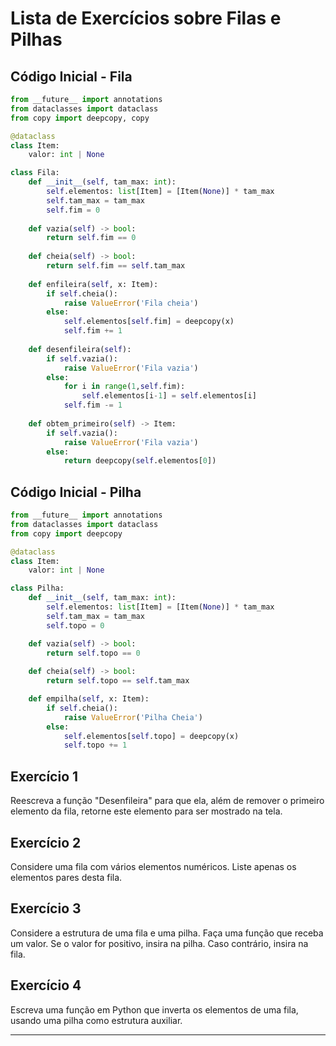 # Lista de Exercícios sobre Filas e Pilhas

## Código Inicial - Fila

```python
from __future__ import annotations
from dataclasses import dataclass
from copy import deepcopy, copy

@dataclass
class Item:
    valor: int | None

class Fila:
    def __init__(self, tam_max: int):
        self.elementos: list[Item] = [Item(None)] * tam_max
        self.tam_max = tam_max
        self.fim = 0
        
    def vazia(self) -> bool:
        return self.fim == 0
    
    def cheia(self) -> bool:
        return self.fim == self.tam_max
    
    def enfileira(self, x: Item):
        if self.cheia():
            raise ValueError('Fila cheia')
        else:
            self.elementos[self.fim] = deepcopy(x)
            self.fim += 1
    
    def desenfileira(self):
        if self.vazia():
            raise ValueError('Fila vazia')
        else:
            for i in range(1,self.fim):
                self.elementos[i-1] = self.elementos[i]
            self.fim -= 1
    
    def obtem_primeiro(self) -> Item:
        if self.vazia():
            raise ValueError('Fila vazia')
        else:
            return deepcopy(self.elementos[0])
```
## Código Inicial - Pilha 

```python
from __future__ import annotations
from dataclasses import dataclass
from copy import deepcopy

@dataclass
class Item:
    valor: int | None

class Pilha:
    def __init__(self, tam_max: int):
        self.elementos: list[Item] = [Item(None)] * tam_max
        self.tam_max = tam_max
        self.topo = 0

    def vazia(self) -> bool:
        return self.topo == 0
    
    def cheia(self) -> bool:
        return self.topo == self.tam_max

    def empilha(self, x: Item):
        if self.cheia():
            raise ValueError('Pilha Cheia')
        else:
            self.elementos[self.topo] = deepcopy(x)
            self.topo += 1
```

## Exercício 1

Reescreva a função "Desenfileira" para que ela, além de remover o primeiro elemento da fila, retorne este elemento para ser mostrado na tela.

## Exercício 2

Considere uma fila com vários elementos numéricos. Liste apenas os elementos pares desta fila.

## Exercício 3

Considere a estrutura de uma fila e uma pilha. Faça uma função que receba um valor. Se o valor for positivo, insira na pilha. Caso contrário, insira na fila.

## Exercício 4

Escreva uma função em Python que inverta os elementos de uma fila, usando uma pilha como estrutura auxiliar.

--- 